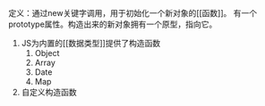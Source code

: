 定义：通过new关键字调用，用于初始化一个新对象的[[函数]]。
有一个prototype属性。构造出来的新对象拥有一个原型，指向它。


1. JS为内置的[[数据类型]]提供了构造函数
	1. Object
	2. Array
	3. Date
	4. Map
2. 自定义构造函数